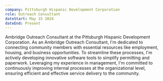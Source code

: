 ```yaml
---
company: Pittsburgh Hispanic Development Corporation
role: Outreach Consultant
dateStart: May 15 2024
dateEnd: Present
---
```


Ambridge Outreach Consultant at the Pittsburgh Hispanic Development Corporation. As an Ambridge Outreach Consultant, I'm dedicated to connecting community members with essential resources like employment, housing, and business opportunities. To streamline these processes, I'm actively developing innovative software tools to simplify permitting and paperwork. Leveraging my experience in management, I'm committed to continuously improving internal processes at the organizational level, ensuring efficient and effective service delivery to the community.
